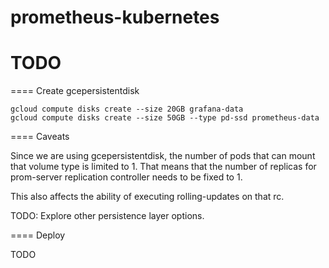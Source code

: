 # prometheus-kubernetes
# TODO

==== Create gcepersistentdisk

```
gcloud compute disks create --size 20GB grafana-data
gcloud compute disks create --size 50GB --type pd-ssd prometheus-data
```

==== Caveats

Since we are using gcepersistentdisk, the number of pods that can mount
that volume type is limited to 1. That means that the number of replicas
for prom-server replication controller needs to be fixed to 1.

This also affects the ability of executing rolling-updates on that rc.

TODO: Explore other persistence layer options.

==== Deploy

TODO
